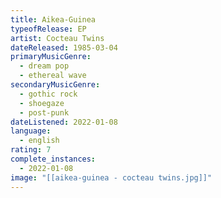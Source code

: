 ```yaml
---
title: Aikea-Guinea
typeofRelease: EP
artist: Cocteau Twins
dateReleased: 1985-03-04
primaryMusicGenre:
  - dream pop
  - ethereal wave
secondaryMusicGenre:
  - gothic rock
  - shoegaze
  - post-punk
dateListened: 2022-01-08
language:
  - english
rating: 7
complete_instances:
  - 2022-01-08
image: "[[aikea-guinea - cocteau twins.jpg]]"
---
```

